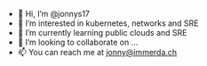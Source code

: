 - 👋 Hi, I’m @jonnys17
- 👀 I’m interested in kubernetes, networks and SRE
- 🌱 I’m currently learning public clouds and SRE
- 💞️ I’m looking to collaborate on ...
- 📫 You can reach me at jonny@immerda.ch

<!---
jonnys17/jonnys17 is a ✨ special ✨ repository because its `README.md` (this file) appears on your GitHub profile.
You can click the Preview link to take a look at your changes.
--->
